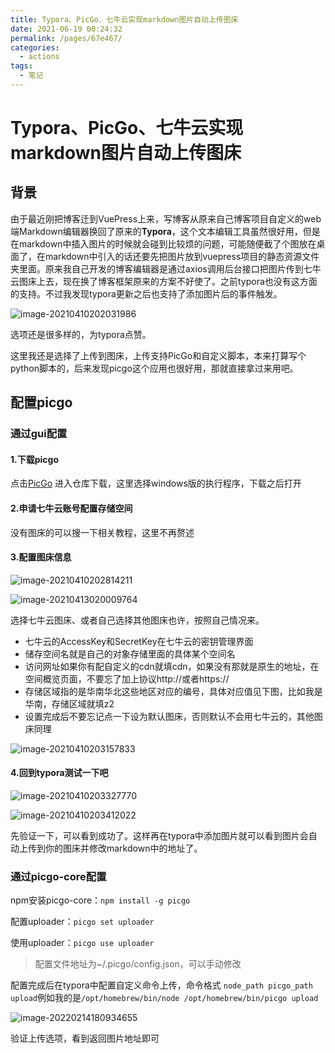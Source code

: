 ```yaml
---
title: Typora、PicGo、七牛云实现markdown图片自动上传图床
date: 2021-06-19 00:24:32
permalink: /pages/67e467/
categories: 
  - actions
tags: 
  - 笔记
---
```

# Typora、PicGo、七牛云实现markdown图片自动上传图床



## 背景

由于最近刚把博客迁到VuePress上来，写博客从原来自己博客项目自定义的web端Markdown编辑器换回了原来的**Typora**，这个文本编辑工具虽然很好用，但是在markdown中插入图片的时候就会碰到比较烦的问题，可能随便截了个图放在桌面了，在markdown中引入的话还要先把图片放到vuepress项目的静态资源文件夹里面。原来我自己开发的博客编辑器是通过axios调用后台接口把图片传到七牛云图床上去，现在换了博客框架原来的方案不好使了。之前typora也没有这方面的支持。不过我发现typora更新之后也支持了添加图片后的事件触发。

![image-20210410202031986](https://storyxc.com/images/blog//image-20210410202031986.png)

选项还是很多样的，为typora点赞。



这里我还是选择了上传到图床，上传支持PicGo和自定义脚本，本来打算写个python脚本的，后来发现picgo这个应用也很好用，那就直接拿过来用吧。

## 配置picgo

### 通过gui配置

#### 1.下载picgo

点击[PicGo](https://github.com/Molunerfinn/PicGo) 进入仓库下载，这里选择windows版的执行程序，下载之后打开

#### 2.申请七牛云账号配置存储空间

没有图床的可以搜一下相关教程，这里不再赘述

#### 3.配置图床信息

![image-20210410202814211](https://storyxc.com/images/blog//image-20210410202814211.png)

![image-20210413020009764](https://storyxc.com/images/blog//image-20210413020009764.png)

选择七牛云图床、或者自己选择其他图床也许，按照自己情况来。

- 七牛云的AccessKey和SecretKey在七牛云的密钥管理界面
- 储存空间名就是自己的对象存储里面的具体某个空间名
- 访问网址如果你有配自定义的cdn就填cdn，如果没有那就是原生的地址，在空间概览页面，不要忘了加上协议http://或者https://
- 存储区域指的是华南华北这些地区对应的编号，具体对应值见下图，比如我是华南，存储区域就填z2
- 设置完成后不要忘记点一下设为默认图床，否则默认不会用七牛云的，其他图床同理

![image-20210410203157833](https://storyxc.com/images/blog//image-20210410203157833.png)

#### 4.回到typora测试一下吧

![image-20210410203327770](https://storyxc.com/images/blog//image-20210410203327770.png)

![image-20210410203412022](https://storyxc.com/images/blog//image-20210410203412022.png)

先验证一下，可以看到成功了。这样再在typora中添加图片就可以看到图片会自动上传到你的图床并修改markdown中的地址了。

### 通过picgo-core配置

npm安装picgo-core：`npm install -g picgo`

配置uploader：`picgo set uploader`

使用uploader：`picgo use uploader`

> 配置文件地址为~/.picgo/config.json，可以手动修改

配置完成后在typora中配置自定义命令上传，命令格式 `node_path picgo_path upload`例如我的是`/opt/homebrew/bin/node /opt/homebrew/bin/picgo upload`

![image-20220214180934655](http://io.storyxc.com/blog/image-20220214180934655.png)

验证上传选项，看到返回图片地址即可